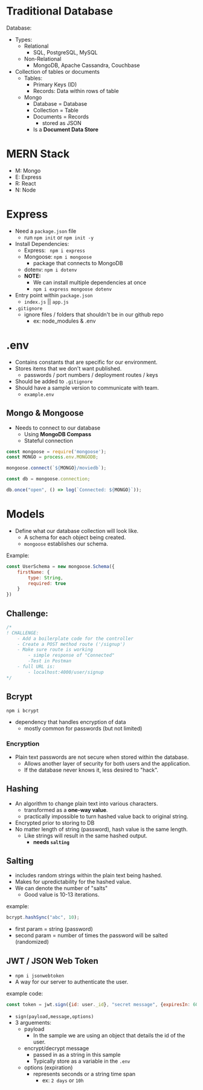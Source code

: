 # Traditional Database

Database:
- Types:
  - Relational
    - SQL, PostgreSQL, MySQL
  - Non-Relational
    - MongoDB, Apache Cassandra, Couchbase
- Collection of tables or documents
  - Tables:
    - Primary Keys (ID)
    - Records: Data within rows of table
  - Mongo
    - Database = Database
    - Collection = Table
    - Documents = Records
      - stored as JSON
    - Is a **Document Data Store**

# MERN Stack
- M: Mongo
- E: Express
- R: React
- N: Node

# Express
- Need a `package.json` file
  - run `npm init` or `npm init -y`
- Install Dependencies:
  - Express: ` npm i express`
  - Mongoose: `npm i mongoose`
    - package that connects to MongoDB
  - dotenv: `npm i dotenv`
  - **NOTE:**
    - We can install multiple dependencies at once
    - `npm i express mongoose dotenv`
- Entry point within `package.json`
  - `index.js` || `app.js`
- `.gitignore`
  - ignore files / folders that shouldn't be in our github repo
    - ex: node_modules & .env

# .env
- Contains constants that are specific for our environment.
- Stores items that we don't want published.
  - passwords / port numbers / deployment routes / keys
- Should be added to `.gitignore`
- Should have a sample version to communicate with team.
  - `example.env`

## Mongo & Mongoose
- Needs to connect to our database
  - Using **MongoDB Compass**
  - Stateful connection

```js
const mongoose = require('mongoose');
const MONGO = process.env.MONGODB;

mongoose.connect(`${MONGO}/moviedb`);

const db = mongoose.connection;

db.once("open", () => log(`Connected: ${MONGO}`));
```

# Models 
- Define what our database collection will look like.
  - A schema for each object being created.
  - `mongoose` establishes our schema.

Example: 
```js
const UserSchema = new mongoose.Schema({
    firstName: {
        type: String,
        required: true 
    }
})
```

## Challenge:
```js
/*
! CHALLENGE:
    - Add a boilerplate code for the controller
    - Create a POST method route ('/signup')
    - Make sure route is working
        - simple response of "Connected"
        -Test in Postman
    - full URL is:
        - localhost:4000/user/signup
*/
```

## Bcrypt
`npm i bcrypt`
- dependency that handles encryption of data
  - mostly common for passwords (but not limited)

### Encryption
- Plain text passwords are not secure when stored within the database.
  - Allows another layer of security for both users and the application.
  - If the database never knows it, less desired to "hack".

## Hashing
- An algorithm to change plain text into various characters.
  - transformed as a **one-way value**.
  - practically impossible to turn hashed value back to original string.
- Encrypted prior to storing to DB
- No matter length of string (password), hash value is the same length.
  - Like strings will result in the same hashed output.
    - **needs `salting`**

## Salting
- includes random strings within the plain text being hashed.
- Makes for upredictability for the hashed value.
- We can denote the number of "salts"
  - Good value is 10-13 iterations.

example:
```js
bcrypt.hashSync("abc", 10);
```
- first param = string (password)
- second param = number of times the password will be salted (randomized)

## JWT / JSON Web Token
- `npm i jsonwebtoken`
- A way for our server to authenticate the user.

example code:
```js
const token = jwt.sign({id: user._id}, "secret message", {expiresIn: 60 * 60 * 24});
```
- `sign(payload,message,options)`
- 3 arguements:
  - payload
    - In the sample we are using an object that details the id of the user.
  - encrypt/decrypt message
    - passed in as a string in this sample
    - Typically store as a variable in the `.env`
  - options (expiration)
    - represents seconds or a string time span
      - ex: `2 days` or `10h`